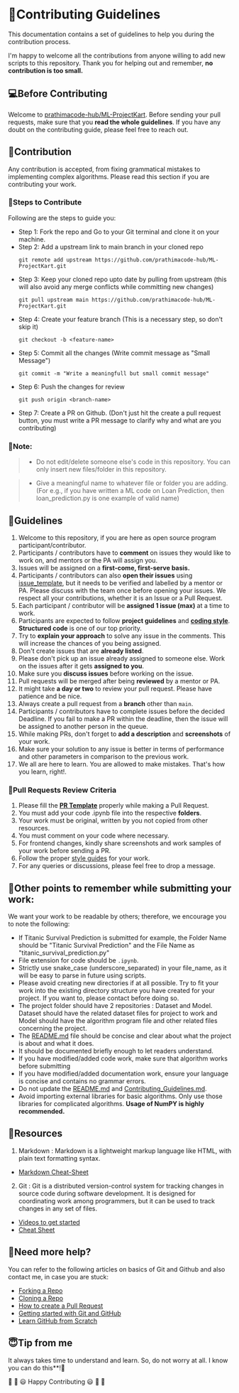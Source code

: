 # 🎇Contributing Guidelines

This documentation contains a set of guidelines to help you during the contribution process. 

I'm happy to welcome all the contributions from anyone willing to add new scripts to this repository. Thank you for helping out and remember,
**no contribution is too small.**


## 💻Before Contributing

Welcome to [prathimacode-hub/ML-ProjectKart](https://github.com/prathimacode-hub/ML-ProjectKart/). Before sending your pull requests, make sure that you **read the whole guidelines**. If you have any doubt on the contributing guide, please feel free to reach out.


## 🙌Contribution

Any contribution is accepted, from fixing grammatical mistakes to implementing complex algorithms. Please read this section if you are contributing your work.


### 🔖Steps to Contribute

Following are the steps to guide you:

* Step 1: Fork the repo and Go to your Git terminal and  clone it on your machine.
* Step 2: Add a upstream link to main branch in your cloned repo
    ```
    git remote add upstream https://github.com/prathimacode-hub/ML-ProjectKart.git
    ```
* Step 3: Keep your cloned repo upto date by pulling from upstream (this will also avoid any merge conflicts while committing new changes)
    ```
    git pull upstream main https://github.com/prathimacode-hub/ML-ProjectKart.git
    ```
* Step 4: Create your feature branch (This is a necessary step, so don't skip it)
    ```
    git checkout -b <feature-name>
    ```
* Step 5: Commit all the changes (Write commit message as "Small Message")
    ```
    git commit -m "Write a meaningfull but small commit message"
    ```
* Step 6: Push the changes for review
    ```
    git push origin <branch-name>
    ```
* Step 7: Create a PR on Github. (Don't just hit the create a pull request button, you must write a PR message to clarify why and what are you contributing)


### 🔨Note:

> - Do not edit/delete someone else's code in this repository. You can only insert new files/folder in this repository.

  > - Give a meaningful name to whatever file or folder you are adding. (For e.g., if you have written a ML code on Loan Prediction, then loan_prediction.py is one example of valid name)


## 🔑Guidelines

1. Welcome to this repository, if you are here as open source program participant/contributor.
2. Participants / contributors have to **comment** on issues they would like to work on, and mentors or the PA will assign you.
3. Issues will be assigned on a **first-come, first-serve basis.**
4. Participants / contributors can also **open their issues** using [issue_template](https://github.com/prathimacode-hub/ML-ProjectKart/tree/main/.github/issue_template), but it needs to be verified and labelled by a mentor or PA. Please discuss with the team once before opening your issues. We respect all your contributions, whether it is an Issue or a Pull Request.
5. Each participant / contributor will be **assigned 1 issue (max)** at a time to work.
6. Participants are expected to follow **project guidelines** and [**coding style**](https://pep8.org/"). **Structured code** is one of our top priority.
7. Try to **explain your approach** to solve any issue in the comments. This will increase the chances of you being assigned.
8. Don't create issues that are **already listed**.
9. Please don't pick up an issue already assigned to someone else. Work on the issues after it gets **assigned to you**.
10. Make sure you **discuss issues** before working on the issue.
11. Pull requests will be merged after being **reviewed** by a mentor or PA.
12. It might take **a day or two** to review your pull request. Please have patience and be nice.
13. Always create a pull request from a **branch** other than `main`.
14. Participants / contributors have to complete issues before the decided Deadline. If you fail to make a PR within the deadline, then the issue will be assigned to another person in the queue.
15. While making PRs, don't forget to **add a description** and **screenshots** of your work.
16. Make sure your solution to any issue is better in terms of performance and other parameters in comparison to the previous work.
17. We all are here to learn. You are allowed to make mistakes. That's how you learn, right!.


### 🧲Pull Requests Review Criteria

1. Please fill the **[PR Template](https://github.com/prathimacode-hub/Awesome_Python_Scripts/blob/main/.github/pullrequest_template.md)** properly while making a Pull Request.
2. You must add your code .ipynb file into the respective **folders**.
3. Your work must be original, written by you not copied from other resources.
4. You must comment on your code where necessary.
4. For frontend changes, kindly share screenshots and work samples of your work before sending a PR.
5. Follow the proper [style guides](https://google.github.io/styleguide/) for your work.
6. For any queries or discussions, please feel free to drop a message.


## 📍Other points to remember while submitting your work:

We want your work to be readable by others; therefore, we encourage you to note the following:

- If Titanic Survival Prediction is submitted for example, the Folder Name should be "Titanic Survival Prediction" and the File Name as "titanic_survival_prediction.py"
- File extension for code should be `.ipynb`. 
- Strictly use snake_case (underscore_separated) in your file_name, as it will be easy to parse in future using scripts.
- Please avoid creating new directories if at all possible. Try to fit your work into the existing directory structure you have created for your project. If you want to, please contact before doing so.
- The project folder should have 2 repositories : Dataset and Model. Dataset should have the related dataset files for project to work and Model should have the algorithm program file and other related files concerning the project. 
- The [README.md](https://github.com/prathimacode-hub/ML-ProjectKart/blob/main/.github/readme_template.md) file should be concise and clear about what the project is about and what it does.
- It should be documented briefly enough to let readers understand. 
- If you have modified/added code work, make sure that algorithm works before submitting
- If you have modified/added documentation work, ensure your language is concise and contains no grammar errors.
- Do not update the [README.md](https://github.com/prathimacode-hub/ML-ProjectKart/blob/main/README.md) and [Contributing_Guidelines.md](https://github.com/prathimacode-hub/ML-ProjectKart//blob/main/CONTRIBUTING.md).
- Avoid importing external libraries for basic algorithms. Only use those libraries for complicated algorithms. **Usage of NumPY is highly recommended.** 


## 📖Resources

1. Markdown : Markdown is a lightweight markup language like HTML, with plain text formatting syntax. 
  * [Markdown Cheat-Sheet](https://github.com/adam-p/markdown-here/wiki/Markdown-Cheatsheet)

2. Git : Git is a distributed version-control system for tracking changes in source code during software development. It is designed for coordinating work among programmers, but it can be used to track changes in any set of files.
  * [Videos to get started](https://www.youtube.com/watch?v=xAAmje1H9YM&list=PLeo1K3hjS3usJuxZZUBdjAcilgfQHkRzW)
  * [Cheat Sheet](https://www.atlassian.com/git/tutorials/atlassian-git-cheatsheet)


## 🤔Need more help?

You can refer to the following articles on basics of Git and Github and also contact me, in case you are stuck:
- [Forking a Repo](https://help.github.com/en/github/getting-started-with-github/fork-a-repo)
- [Cloning a Repo](https://help.github.com/en/desktop/contributing-to-projects/creating-an-issue-or-pull-request)
- [How to create a Pull Request](https://opensource.com/article/19/7/create-pull-request-github)
- [Getting started with Git and GitHub](https://towardsdatascience.com/getting-started-with-git-and-github-6fcd0f2d4ac6)
- [Learn GitHub from Scratch](https://lab.github.com/githubtraining/introduction-to-github)


## 😇Tip from me

It always takes time to understand and learn. So, do not worry at all. I know you can do this**!💪


🎉 🎊 😃 Happy Contributing 😃 🎊 🎉
